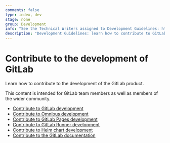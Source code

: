 ```yaml
---
comments: false
type: index, dev
stage: none
group: Development
info: "See the Technical Writers assigned to Development Guidelines: https://about.gitlab.com/handbook/product/ux/technical-writing/#assignments-to-development-guidelines"
description: "Development Guidelines: learn how to contribute to GitLab."
---
```


# Contribute to the development of GitLab

Learn how to contribute to the development of the GitLab product.

This content is intended for GitLab team members as well as members of the wider community.

- [Contribute to GitLab development](contributing/index.md)
- [Contribute to Omnibus development](https://docs.gitlab.com/omnibus/development/)
- [Contribute to GitLab Pages development](pages/index.md)
- [Contribute to GitLab Runner development](https://docs.gitlab.com/runner/development/)
- [Contribute to Helm chart development](https://docs.gitlab.com/charts/development/)
- [Contribute to the GitLab documentation](documentation/index.md)
